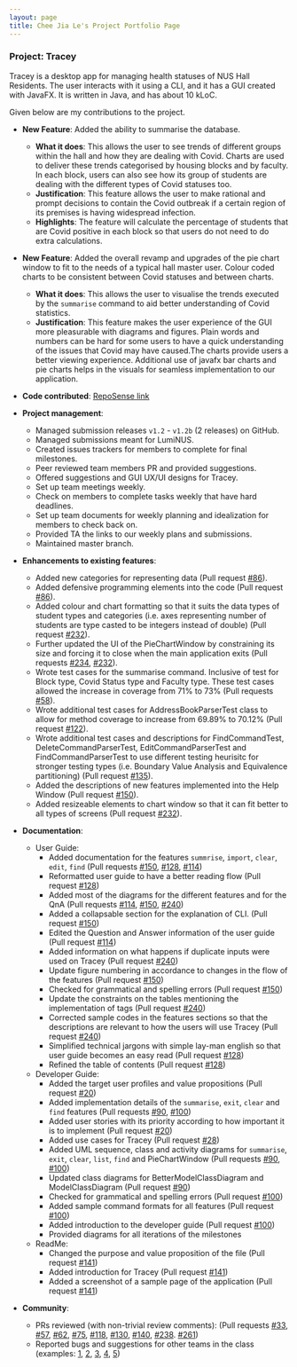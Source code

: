 ```yaml
---
layout: page
title: Chee Jia Le's Project Portfolio Page
---
```


### Project: Tracey

Tracey is a desktop app for managing health statuses of NUS Hall Residents. The user interacts with it using a CLI, and it has a GUI created with JavaFX. It is written in Java, and has about 10 kLoC.

Given below are my contributions to the project.

* **New Feature**: Added the ability to summarise the database.
  * **What it does**: This allows the user to see trends of different groups within the hall and how they are dealing with Covid. Charts are used to deliver these trends categorised by housing blocks and by faculty. In each block, users can also see how its group of students are dealing with the different types of Covid statuses too.
  * **Justification**: This feature allows the user to make rational and prompt decisions to contain the Covid outbreak if a certain region of its premises is having widespread infection.
  * **Highlights**: The feature will calculate the percentage of students that are Covid positive in each block so that users do not need to do extra calculations.

* **New Feature**: Added the overall revamp and upgrades of the pie chart window to fit to the needs of a typical hall master user. Colour coded charts to be consistent between Covid statuses and between charts.
  * **What it does**: This allows the user to visualise the trends executed by the `summarise` command to aid better understanding of Covid statistics.
  * **Justification**: This feature makes the user experience of the GUI more pleasurable with diagrams and figures. Plain words and numbers can be hard for some users to have a quick understanding of the issues that Covid may have caused.The charts provide users a better viewing experience. Additional use of javafx bar charts and pie charts helps in the visuals for seamless implementation to our application.

* **Code contributed**: [RepoSense link](https://nus-cs2103-ay2122s2.github.io/tp-dashboard/?search=jiale-c&sort=groupTitle&sortWithin=title&timeframe=commit&mergegroup=&groupSelect=groupByRepos&breakdown=true&checkedFileTypes=docs~functional-code~test-code~other&since=2022-02-18&tabOpen=true&tabType=authorship&zFR=false&tabAuthor=jiale-c&tabRepo=AY2122S2-CS2103T-T12-3%2Ftp%5Bmaster%5D&authorshipIsMergeGroup=false&authorshipFileTypes=docs~functional-code~test-code&authorshipIsBinaryFileTypeChecked=false)

* **Project management**:
  * Managed submission releases `v1.2` - `v1.2b` (2 releases) on GitHub.
  * Managed submissions meant for LumiNUS.
  * Created issues trackers for members to complete for final milestones.
  * Peer reviewed team members PR and provided suggestions.
  * Offered suggestions and GUI UX/UI designs for Tracey.
  * Set up team meetings weekly.
  * Check on members to complete tasks weekly that have hard deadlines.
  * Set up team documents for weekly planning and idealization for members to check back on.
  * Provided TA the links to our weekly plans and submissions.
  * Maintained master branch.

* **Enhancements to existing features**:
  * Added new categories for representing data (Pull request [\#86](https://github.com/AY2122S2-CS2103T-T12-3/tp/pull/86)).
  * Added defensive programming elements into the code (Pull request [\#86](https://github.com/AY2122S2-CS2103T-T12-3/tp/pull/86)).
  * Added colour and chart formatting so that it suits the data types of student types and categories (i.e. axes representing number of students are type casted to be integers instead of double) (Pull request [\#232](https://github.com/AY2122S2-CS2103T-T12-3/tp/pull/232)).
  * Further updated the UI of the PieChartWindow by constraining its size and forcing it to close when the main application exits (Pull requests [\#234](https://github.com/AY2122S2-CS2103T-T12-3/tp/pull/234), [\#232](https://github.com/AY2122S2-CS2103T-T12-3/tp/pull/232)).
  * Wrote test cases for the summarise command. Inclusive of test for Block type, Covid Status type and Faculty type. These test cases allowed the increase in coverage from 71% to 73% (Pull requests [\#58](https://github.com/AY2122S2-CS2103T-T12-3/tp/pull/58)).
  * Wrote additional test cases for AddressBookParserTest class to allow for method coverage to increase from 69.89% to 70.12% (Pull request [\#122](https://github.com/AY2122S2-CS2103T-T12-3/tp/pull/122)).
  * Wrote additional test cases and descriptions for FindCommandTest, DeleteCommandParserTest, EditCommandParserTest and FindCommandParserTest to use different testing heurisitc for stronger testing types (i.e. Boundary Value Analysis and Equivalence partitioning) (Pull request [\#135](https://github.com/AY2122S2-CS2103T-T12-3/tp/pull/135)).
  * Added the descriptions of new features implemented into the Help Window (Pull request [\#150](https://github.com/AY2122S2-CS2103T-T12-3/tp/pull/150)).
  * Added resizeable elements to chart window so that it can fit better to all types of screens (Pull request [\#232](https://github.com/AY2122S2-CS2103T-T12-3/tp/pull/232)).

* **Documentation**:
  * User Guide:
    * Added documentation for the features `summrise`, `import`, `clear`, `edit`, `find` (Pull requests [\#150](https://github.com/AY2122S2-CS2103T-T12-3/tp/pull/150), [\#128](https://github.com/AY2122S2-CS2103T-T12-3/tp/pull/128), [\#114](https://github.com/AY2122S2-CS2103T-T12-3/tp/pull/114))
    * Reformatted user guide to have a better reading flow (Pull request [\#128](https://github.com/AY2122S2-CS2103T-T12-3/tp/pull/128))
    * Added most of the diagrams for the different features and for the QnA (Pull requests [\#114](https://github.com/AY2122S2-CS2103T-T12-3/tp/pull/114), [\#150](https://github.com/AY2122S2-CS2103T-T12-3/tp/pull/150), [\#240](https://github.com/AY2122S2-CS2103T-T12-3/tp/pull/240))
    * Added a collapsable section for the explanation of CLI. (Pull request [\#150](https://github.com/AY2122S2-CS2103T-T12-3/tp/pull/150))
    * Edited the Question and Answer information of the user guide (Pull request [\#114](https://github.com/AY2122S2-CS2103T-T12-3/tp/pull/114))
    * Added information on what happens if duplicate inputs were used on Tracey (Pull request [\#240](https://github.com/AY2122S2-CS2103T-T12-3/tp/pull/240))
    * Update figure numbering in accordance to changes in the flow of the features (Pull request [\#150](https://github.com/AY2122S2-CS2103T-T12-3/tp/pull/150))
    * Checked for grammatical and spelling errors (Pull request [\#150](https://github.com/AY2122S2-CS2103T-T12-3/tp/pull/150))
    * Update the constraints on the tables mentioning the implementation of tags (Pull request [\#240](https://github.com/AY2122S2-CS2103T-T12-3/tp/pull/240))
    * Corrected sample codes in the features sections so that the descriptions are relevant to how the users will use Tracey (Pull request [\#240](https://github.com/AY2122S2-CS2103T-T12-3/tp/pull/240))
    * Simplified technical jargons with simple lay-man english so that user guide becomes an easy read (Pull request [\#128](https://github.com/AY2122S2-CS2103T-T12-3/tp/pull/128))
    * Refined the table of contents (Pull request [\#128](https://github.com/AY2122S2-CS2103T-T12-3/tp/pull/128))
  * Developer Guide:
    * Added the target user profiles and value propositions (Pull request [\#20](https://github.com/AY2122S2-CS2103T-T12-3/tp/pull/20))
    * Added implementation details of the `summarise`, `exit`, `clear` and `find` features (Pull requests [\#90](https://github.com/AY2122S2-CS2103T-T12-3/tp/pull/90), [\#100](https://github.com/AY2122S2-CS2103T-T12-3/tp/pull/100))
    * Added user stories with its priority according to how important it is to implement (Pull request [\#20](https://github.com/AY2122S2-CS2103T-T12-3/tp/pull/20))
    * Added use cases for Tracey (Pull request [\#28](https://github.com/AY2122S2-CS2103T-T12-3/tp/pull/28))
    * Added UML sequence, class and activity diagrams for `summarise`, `exit`, `clear`, `list`, `find` and PieChartWindow (Pull requests [\#90](https://github.com/AY2122S2-CS2103T-T12-3/tp/pull/90), [\#100](https://github.com/AY2122S2-CS2103T-T12-3/tp/pull/100))
    * Updated class diagrams for BetterModelClassDiagram and ModelClassDiagram (Pull request [\#90](https://github.com/AY2122S2-CS2103T-T12-3/tp/pull/90))
    * Checked for grammatical and spelling errors (Pull request [\#100](https://github.com/AY2122S2-CS2103T-T12-3/tp/pull/100))
    * Added sample command formats for all features (Pull request [\#100](https://github.com/AY2122S2-CS2103T-T12-3/tp/pull/100))
    * Added introduction to the developer guide (Pull request [\#100](https://github.com/AY2122S2-CS2103T-T12-3/tp/pull/100))
    * Provided diagrams for all iterations of the milestones
  * ReadMe:
    * Changed the purpose and value proposition of the file (Pull request [\#141](https://github.com/AY2122S2-CS2103T-T12-3/tp/pull/141))
    * Added introduction for Tracey (Pull request [\#141](https://github.com/AY2122S2-CS2103T-T12-3/tp/pull/141))
    * Added a screenshot of a sample page of the application (Pull request [\#141](https://github.com/AY2122S2-CS2103T-T12-3/tp/pull/141))

* **Community**:
    * PRs reviewed (with non-trivial review comments): (Pull requests [\#33](https://github.com/AY2122S2-CS2103T-T12-3/tp/pull/33), [\#57](https://github.com/AY2122S2-CS2103T-T12-3/tp/pull/57), [\#62](https://github.com/AY2122S2-CS2103T-T12-3/tp/pull/62), [\#75](https://github.com/AY2122S2-CS2103T-T12-3/tp/pull/75), [\#118](https://github.com/AY2122S2-CS2103T-T12-3/tp/pull/118), [\#130](https://github.com/AY2122S2-CS2103T-T12-3/tp/pull/130), [\#140](https://github.com/AY2122S2-CS2103T-T12-3/tp/pull/140), [\#238](https://github.com/AY2122S2-CS2103T-T12-3/tp/pull/238). [\#261](https://github.com/AY2122S2-CS2103T-T12-3/tp/pull/261))
    * Reported bugs and suggestions for other teams in the class (examples: [1](https://github.com/jiale-c/ped/issues/1), [2](https://github.com/jiale-c/ped/issues/2), [3](https://github.com/jiale-c/ped/issues/3), [4](https://github.com/jiale-c/ped/issues/4), [5](https://github.com/jiale-c/ped/issues/5))

